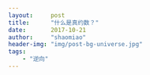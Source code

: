 ```yaml
---
layout:     post
title:      "什么是真约数？"
date:       2017-10-21
author:     "shaomiao"
header-img: "img/post-bg-universe.jpg"
tags:
    - "逆向"
---
```


